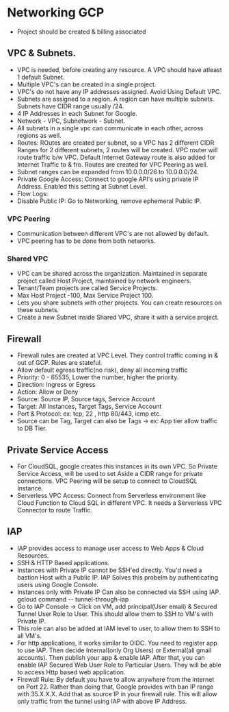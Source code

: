 # Networking GCP
* Project should be created & billing associated
  
## VPC & Subnets. 
* VPC is needed, before creating any resource. A VPC should have atleast 1 default Subnet.
* Multiple VPC's can be created in a single project.
* VPC's do not have any IP addresses assigned. Avoid Using Default VPC.
* Subnets are assigned to a region. A region can have multiple subnets. Subnets have CIDR range usually /24.
* 4 IP Addresses in each Subnet for Google.
* Network - VPC, Subnetwork - Subnet.
* All subnets in a single vpc can communicate in each other, across regions as well.
* Routes: ROutes are created per subnet, so a VPC has 2 different CIDR Ranges for 2 different subnets, 2 routes will be created. VPC router will route traffic b/w VPC. Default Internet Gateway route is also added for Internet Traffic to & fro. Routes are created for VPC Peering as well.
* Subnet ranges can be expanded from 10.0.0.0/26 to 10.0.0.0/24.
* Private Google Access: Connect to google API's using private IP Address. Enabled this setting at Subnet Level.
* Flow Logs:
* Disable Public IP: Go to Networking, remove ephemeral Public IP.
  
### VPC Peering
* Communication between different VPC's are not allowed by default.
* VPC peering has to be done from both networks.

### Shared VPC
* VPC can be shared across the organization. Maintained in separate project called Host Project, maintained by network engineers.
* Tenant/Team projects are called Service Projects.
* Max Host Project -100, Max Service Project 100.
* Lets you share subnets with other projects. You can create resources on these subnets.
* Create a new Subnet inside Shared VPC, share it with a service project.

## Firewall 
* Firewall rules are created at VPC Level. They control traffic coming in & out of GCP. Rules are stateful.
* Allow default egress traffic(no risk), deny all incoming traffic
* Priority: 0 - 65535, Lower the number, higher the priority.
* Direction: Ingress or Egress
* Action: Allow or Deny
* Source: Source IP, Source tags, Service Account
* Target: All Instances, Target Tags, Service Account
* Port & Protocol: ex: tcp, 22 , http 80/443, icmp etc.
* Source can be Tag, Target can also be Tags -> ex: App tier allow traffic to DB Tier. 

## Private Service Access
* For CloudSQL, google creates this instances in its own VPC. So Private Service Access, will be used to set Aside a CIDR range for private connections. VPC Peering will be setup to connect to CloudSQL Instance.
* Serverless VPC Access: Connect from Serverless environment like Cloud Function to Cloud SQL in different VPC. It needs a Serverless VPC Connector to route Traffic.

## IAP
* IAP provides access to manage user access to Web Apps & Cloud Resources.
* SSH & HTTP Based applications.
* Instances with Private IP cannot be SSH'ed directly. You'd need a bastion Host with a Public IP. IAP Solves this probelm by authenticating users using Google Console.
* Instances only with Private IP Can also be connected via SSH using IAP. gcloud command -- tunnel-through-iap
* Go to IAP Console -> Click on VM, add principal(User email) & Secured Tunnel User Role to User. This should allow them to SSH to VM's with Private IP.
* This role can also be added at IAM level to user, to allow them to SSH to all VM's.
* For http applications, it works similar to OIDC. You need to register app to use IAP. Then decide Internal(only Org Users) or External(all gmail accounts). Then publish your app & enable IAP. After that, you can enable IAP Secured Web User Role to Particular Users. They will be able to access Http based web application.
* Firewall Rule: By default you have to allow anywhere from the internet on Port 22. Rather than doing that, Google provides with ban IP range with 35.X.X.X. Add that as source IP in your firewall rule. This will allow only traffic from the tunnel using IAP with above IP Address.
